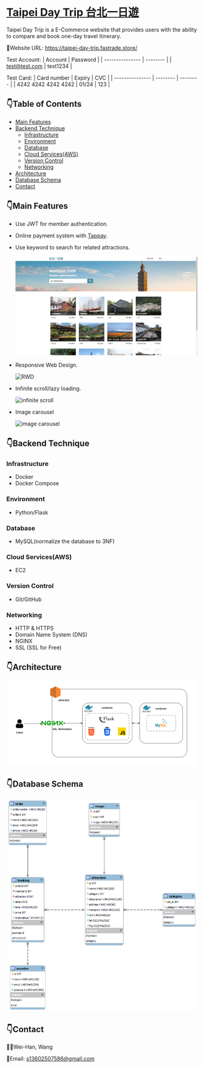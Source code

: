 # [Taipei Day Trip 台北一日遊](https://taipei-day-trip.fastrade.store/)

Taipei Day Trip is a E-Commerce website that provides users with the ability to compare and book one-day travel itinerary.

🔗Website URL: https://taipei-day-trip.fastrade.store/

Test Account:
| Account | Password |
| --------------- | -------- |
| test@test.com | test1234 |

Test Card:
| Card number | Expiry | CVC |
| --------------- | -------- | -------- |
| 4242 4242 4242 4242 | 01/24 | 123 |

## :point_down:Table of Contents

- [Main Features](#point_downmain-features)
- [Backend Technique](#point_downbackend-technique)
  - [Infrastructure](#infrastructure)
  - [Environment](#environment)
  - [Database](#database)
  - [Cloud Services(AWS)](#cloud-servicesaws)
  - [Version Control](#version-control)
  - [Networking](#networking)
- [Architecture](#point_downarchitecture)
- [Database Schema](#point_downdatabase-schema)
- [Contact](#point_downcontact)

## :point_down:Main Features

- Use JWT for member authentication.
- Online payment system with [Tappay](https://github.com/TapPay).
- Use keyword to search for related attractions.

  <img src="search.gif" alt="search"/>

- Responsive Web Design.

  <img src="RWD.gif" alt="RWD"/>

- Infinite scroll/lazy loading.

  <img src="Infinite_Scroll.gif" alt="infinite scroll"/>

- Image carousel

  <img src="Image_Carousel.gif" alt="image carousel"/>

## :point_down:Backend Technique

### Infrastructure

- Docker
- Docker Compose

### Environment

- Python/Flask

### Database

- MySQL(normalize the database to 3NF)

### Cloud Services(AWS)

- EC2

### Version Control

- Git/GitHub

### Networking

- HTTP & HTTPS
- Domain Name System (DNS)
- NGINX
- SSL (SSL for Free)

## :point_down:Architecture

![image](architecture.png)

## :point_down:Database Schema

![image](MySQL.png)

## :point_down:Contact

👨‍💻Wei-Han, Wang
<br/>

:email:Email: s13602507586@gmail.com
